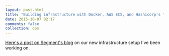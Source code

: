 ```yaml
---
layout: post.html
title: "Building infrastructure with Docker, AWS ECS, and Hashicorp's Terraform"
date: 2015-10-07 02:17
comments: false
collection: ops
---
```


[Here's a post on Segment's blog](https://segment.com/blog/rebuilding-our-infrastructure/) on our new infrastructure setup I've been working on.
